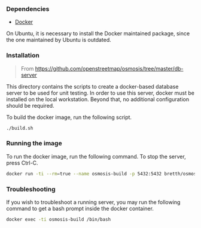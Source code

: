 ### Dependencies 

- [Docker](https://docs.docker.com/installation/#Installation)

On Ubuntu, it is necessary to install the Docker maintained package, since the one maintained by Ubuntu is outdated.

### Installation
> From https://github.com/openstreetmap/osmosis/tree/master/db-server

This directory contains the scripts to create a docker-based database server to be used for unit testing. In order to use this server, docker must be installed on the local workstation.  Beyond that, no additional configuration should be required.

To build the docker image, run the following script.

``` sh
./build.sh
```

### Running the image
To run the docker image, run the following command.  To stop the server, press Ctrl-C.

```sh
docker run -ti --rm=true --name osmosis-build -p 5432:5432 bretth/osmosis-build
```

### Troubleshooting
If you wish to troubleshoot a running server, you may run the following command to get a bash prompt inside the docker container.

```sh
docker exec -ti osmosis-build /bin/bash
```